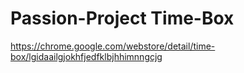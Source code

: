 # Passion-Project Time-Box

https://chrome.google.com/webstore/detail/time-box/lgidaailgjokhfjedfklbjhhimnngcjg
